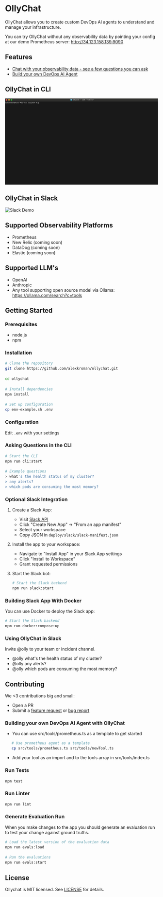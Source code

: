 # OllyChat

OllyChat allows you to create custom DevOps AI agents to understand and manage your infrastructure.

You can try OllyChat without any observability data by pointing your config at our demo Prometheus server: <http://34.123.158.139:9090>

## Features

- [Chat with your observability data - see a few questions you can ask](DEMO.md)
- [Build your own DevOps AI Agent](#building-your-own-devops-ai-agent-with-ollychat)

## OllyChat in CLI

![CLI Demo](https://raw.githubusercontent.com/alexkroman/ollychat/refs/heads/main/public/cli-demo-2.gif)

## OllyChat in Slack

![Slack Demo](https://github.com/alexkroman/ollychat/blob/main/public/slack-demo.gif?raw=true)

## Supported Observability Platforms

- Prometheus
- New Relic (coming soon)
- DataDog (coming soon)
- Elastic (coming soon)

## Supported LLM's

- OpenAI
- Anthropic
- Any tool supporting open source model via Ollama: <https://ollama.com/search?c=tools>

## Getting Started

### Prerequisites

- node.js
- npm

### Installation

```bash
# Clone the repository
git clone https://github.com/alexkroman/ollychat.git

cd ollychat

# Install dependencies
npm install

# Set up configuration
cp env-example.sh .env
```

### Configuration

Edit `.env` with your settings

### Asking Questions in the CLI

```bash
# Start the CLI
npm run cli:start

# Example questions
> what's the health status of my cluster?
> any alerts?
> which pods are consuming the most memory?
```

### Optional Slack Integration

1. Create a Slack App:
   - Visit [Slack API](https://api.slack.com/apps)
   - Click "Create New App" → "From an app manifest"
   - Select your workspace
   - Copy JSON in `deploy/slack/slack-manifest.json`

2. Install the app to your workspace:
   - Navigate to "Install App" in your Slack App settings
   - Click "Install to Workspace"
   - Grant requested permissions

3. Start the Slack bot:
  
   ```bash
   # Start the Slack backend
   npm run slack:start
   ```

### Building Slack App With Docker

You can use Docker to deploy the Slack app:

   ```bash
   # Start the Slack backend
   npm run docker:compose:up
   ```

### Using OllyChat in Slack

Invite @olly to your team or incident channel.

- @olly what's the health status of my cluster?
- @olly any alerts?
- @olly which pods are consuming the most memory?

## Contributing

We <3 contributions big and small:

- Open a PR
- Submit a [feature request](https://github.com/alexkroman/ollychat/issues/new) or [bug report](https://github.com/alexkroman/ollychat/issues/new)

### Building your own DevOps AI Agent with OllyChat

- You can use src/tools/prometheus.ts as a template to get started

```bash
   # Use prometheus agent as a template
   cp src/tools/prometheus.ts src/tools/newTool.ts
```

- Add your tool as an import and to the tools array in src/tools/index.ts

### Run Tests

```bash
npm test
```

### Run Linter

```bash
npm run lint
```

### Generate Evaluation Run

When you make changes to the app you should generate an evaluation run to test your change against ground truths.

```bash
# Load the latest version of the evaluation data
npm run evals:load

# Run the evaluations
npm run evals:start
```

## License

Ollychat is MIT licensed. See [LICENSE](LICENSE) for details.
